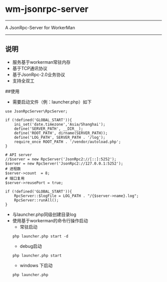 # wm-jsonrpc-server

***
A JsonRpc-Server for WorkerMan

***

## 说明

- 服务基于workerman常驻内存
- 基于TCP通讯协议
- 基于JsonRpc-2.0业务协议
- 支持全双工

##使用

- 需要启动文件（例：launcher.php）如下
~~~
use JsonRpcServer\RpcServer;

if (!defined('GLOBAL_START')){
    ini_set('date.timezone','Asia/Shanghai');
    define('SERVER_PATH', __DIR__);
    define('ROOT_PATH', dirname(SERVER_PATH));
    define('LOG_PATH', SERVER_PATH . '/log');
    require_once ROOT_PATH . '/vendor/autoload.php';
}

# API server
//$server = new RpcServer('JsonRpc2://[::]:5252');
$server = new RpcServer('JsonRpc2://127.0.0.1:5252');
# 进程数
$server->count  = 8;
# 端口复用
$server->reusePort = true;

if (!defined('GLOBAL_START')){
    RpcServer::$logFile = LOG_PATH . "/{$server->name}.log";
    RpcServer::runAll();
}
~~~
- 与launcher.php同级创建目录log
- 使用基于workerman的命令行操作启动
    - 常驻启动
    ~~~
    php launcher.php start -d
    ~~~
    - debug启动
    ~~~
    php launcher.php start
    ~~~
    - windows 下启动
    ~~~
    php launcher.php
    ~~~